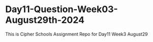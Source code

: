 # Day11-Question-Week03-August29th-2024
This is Cipher Schools Assignment Repo for Day11 Week3 August29
